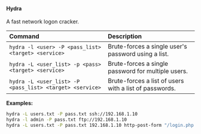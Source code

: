 #### Hydra
A fast network logon cracker.

| Command                                                  | Description                                            |
| :------------------------------------------------------- | :----------------------------------------------------- |
| `hydra -l <user> -P <pass_list> <target> <service>`      | Brute-forces a single user's password using a list.    |
| `hydra -L <user_list> -p <pass> <target> <service>`      | Brute-forces a single password for multiple users.     |
| `hydra -L <user_list> -P <pass_list> <target> <service>` | Brute-forces a list of users with a list of passwords. |

**Examples:**
```bash
hydra -L users.txt -P pass.txt ssh://192.168.1.10
hydra -l admin -P pass.txt ftp://192.168.1.10
hydra -L users.txt -P pass.txt 192.168.1.10 http-post-form "/login.php:user=^USER^&pass=^PASS^:F=Login failed"